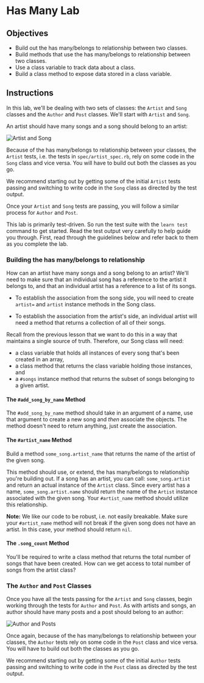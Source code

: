 # Has Many Lab

## Objectives

- Build out the has many/belongs to relationship between two classes.
- Build methods that use the has many/belongs to relationship between two classes.
- Use a class variable to track data about a class.
- Build a class method to expose data stored in a class variable.

## Instructions

In this lab, we'll be dealing with two sets of classes: the `Artist` and `Song`
classes and the `Author` and `Post` classes. We'll start with `Artist` and
`Song`.

An artist should have many songs and a song should belong to an artist:

![Artist and Song](https://curriculum-content.s3.amazonaws.com/module-1/ruby-oo-relationships/has-many-lab/Image_139_CodeObjectsRelations%28B%29.png)

Because of the has many/belongs to relationship between your classes, the
`Artist` tests, i.e. the tests in `spec/artist_spec.rb`, rely on some code in
the `Song` class and vice versa. You will have to build out both the classes as
you go.

We recommend starting out by getting some of the initial `Artist` tests passing
and switching to write code in the `Song` class as directed by the test output.

Once your `Artist` and `Song` tests are passing, you will follow a similar
process for `Author` and `Post`.

This lab is primarily test-driven. So run the test suite with the `learn test`
command to get started. Read the test output very carefully to help guide you
through. First, read through the guidelines below and refer back to them as you
complete the lab.

### Building the has many/belongs to relationship

How can an artist have many songs and a song belong to an artist? We'll need to
make sure that an individual song has a reference to the artist it belongs to,
and that an individual artist has a reference to a list of its songs.

- To establish the association from the song side, you will need to create
  `artist=` and `artist` instance methods in the Song class.

- To establish the association from the artist's side, an individual artist will
  need a method that returns a collection of all of their songs.

Recall from the previous lesson that we want to do this in a way that maintains
a single source of truth. Therefore, our Song class will need:

- a class variable that holds all instances of every song that's been created in
  an array,
- a class method that returns the class variable holding those instances, and
- a `#songs` instance method that returns the subset of songs belonging to a given
  artist.

#### The `#add_song_by_name` Method

The `#add_song_by_name` method should take in an argument of a name, use that
argument to create a new song and _then_ associate the objects. The method doesn't need to return anything, just create the association.

#### The `#artist_name` Method

Build a method `some_song.artist_name` that returns the name of the artist of
the given song.

This method should use, or extend, the has many/belongs to relationship you're
building out. If a song has an artist, you can call: `some_song.artist` and
return an actual instance of the `Artist` class. Since every artist has a name,
`some_song.artist.name` should return the name of the `Artist` instance
associated with the given song. Your `#artist_name` method should utilize this
relationship.

**Note:** We like our code to be robust, i.e. not easily breakable. Make sure
your `#artist_name` method will not break if the given song does not have an
artist. In this case, your method should return `nil`.

#### The `.song_count` Method

You'll be required to write a class method that returns the total number of
songs that have been created. How can we get access to total number of songs
from the artist class?

### The `Author` and `Post` Classes

Once you have all the tests passing for the `Artist` and `Song` classes, begin working through the tests for `Author` and `Post`. As with artists and songs, an author should have many posts and a post should belong to an author:

![Author and Posts](https://curriculum-content.s3.amazonaws.com/module-1/ruby-oo-relationships/has-many-lab/Image_139_CodeObjectsRelations%28C%29.png)

Once again, because of the has many/belongs to relationship between your
classes, the `Author` tests rely on some code in the `Post` class and vice
versa. You will have to build out both the classes as you go.

We recommend starting out by getting some of the initial `Author` tests passing
and switching to write code in the `Post` class as directed by the test output.
